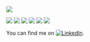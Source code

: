 <!--### Hi there 👋 -->

<!--
**maziello/maziello** is a ✨ _special_ ✨ repository because its `README.md` (this file) appears on your GitHub profile.

Here are some ideas to get you started:

- 🔭 I’m currently working on ...
- 🌱 I’m currently learning ...
- 👯 I’m looking to collaborate on ...
- 🤔 I’m looking for help with ...
- 💬 Ask me about ...
- 📫 How to reach me: ...
- 😄 Pronouns: ...
- ⚡ Fun fact: ...
-->


<!-- <img align="center" src="https://github-readme-stats.vercel.app/api/top-langs/?username=maziello&count_private=true" /> -->

<img align="center" src="https://github-readme-stats.vercel.app/api?username=maziello&count_private=true&show_icons=true&theme=radical" />

![](https://img.shields.io/badge/OS-Windows_10-informational?style=flat&logo=Windows&logoColor=white&color=2bbc8a)
![](https://img.shields.io/badge/Code-Python-informational?style=flat&logo=Python&logoColor=white&color=2bbc8a)
![](https://img.shields.io/badge/Editor-PyCharm-informational?style=flat&logo=PyCharm&logoColor=white&color=2bbc8a)
![](https://img.shields.io/badge/Editor-VSCode-informational?style=flat&logo=PyCharm&logoColor=white&color=2bbc8a)
![](https://img.shields.io/badge/Tools-MS_SQL_server-informational?style=flat&logo=microsoft&logoColor=white&color=2bbc8a)
![](https://img.shields.io/badge/Tools-HTML-informational?style=flat&logo=html&logoColor=white&color=2bbc8a)

You can find me on [![LinkedIn][2.2]][2].

<!-- Icons -->
[2.2]: https://raw.githubusercontent.com/MartinHeinz/MartinHeinz/master/linkedin-3-16.png (LinkedIn icon without padding)

<!-- Links to your social media accounts -->

[2]: https://www.linkedin.com/in/carlos-melus-0a7a2928/
